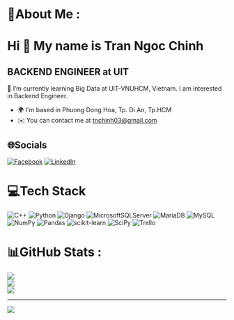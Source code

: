 # 💫About Me :
Hi 👋 My name is Tran Ngoc Chinh
================================
BACKEND ENGINEER at UIT
------------------

🌱 I’m currently learning Big Data at UIT-VNUHCM, Vietnam. I am interested in Backend Engineer.

* 🌍  I'm based in Phuong Dong Hoa, Tp. Di An, Tp.HCM
* ✉️  You can contact me at [tnchinh03@gmail.com](mailto:tnchinh03@gmail.com)

## 🌐Socials
[![Facebook](https://img.shields.io/badge/Facebook-%231877F2.svg?logo=Facebook&logoColor=white)](https://facebook.com/tnchinh.) [![LinkedIn](https://img.shields.io/badge/LinkedIn-%230077B5.svg?logo=linkedin&logoColor=white)](https://linkedin.com/in/ngọc-chinh-trần-332655252) 

# 💻Tech Stack
![C++](https://img.shields.io/badge/c++-%2300599C.svg?style=for-the-badge&logo=c%2B%2B&logoColor=white) ![Python](https://img.shields.io/badge/python-3670A0?style=for-the-badge&logo=python&logoColor=ffdd54) ![Django](https://img.shields.io/badge/django-%23092E20.svg?style=for-the-badge&logo=django&logoColor=white) ![MicrosoftSQLServer](https://img.shields.io/badge/Microsoft%20SQL%20Sever-CC2927?style=for-the-badge&logo=microsoft%20sql%20server&logoColor=white) ![MariaDB](https://img.shields.io/badge/MariaDB-003545?style=for-the-badge&logo=mariadb&logoColor=white) ![MySQL](https://img.shields.io/badge/mysql-%2300f.svg?style=for-the-badge&logo=mysql&logoColor=white) ![NumPy](https://img.shields.io/badge/numpy-%23013243.svg?style=for-the-badge&logo=numpy&logoColor=white) ![Pandas](https://img.shields.io/badge/pandas-%23150458.svg?style=for-the-badge&logo=pandas&logoColor=white) ![scikit-learn](https://img.shields.io/badge/scikit--learn-%23F7931E.svg?style=for-the-badge&logo=scikit-learn&logoColor=white) ![SciPy](https://img.shields.io/badge/SciPy-%230C55A5.svg?style=for-the-badge&logo=scipy&logoColor=%white) ![Trello](https://img.shields.io/badge/Trello-%23026AA7.svg?style=for-the-badge&logo=Trello&logoColor=white)
# 📊GitHub Stats :
![](https://github-readme-stats.vercel.app/api?username=TranNgocChinhIT&theme=radical&hide_border=false&include_all_commits=false&count_private=false)<br/>
![](https://github-readme-streak-stats.herokuapp.com/?user=TranNgocChinhIT&theme=radical&hide_border=false)<br/>
![](https://github-readme-stats.vercel.app/api/top-langs/?username=TranNgocChinhIT&theme=radical&hide_border=false&include_all_commits=false&count_private=false&layout=compact)

---
[![](https://visitcount.itsvg.in/api?id=TranNgocChinhIT&icon=0&color=0)](https://visitcount.itsvg.in)
